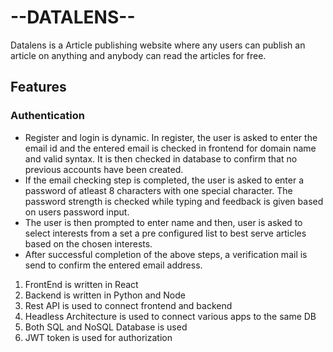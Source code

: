 # --DATALENS--
Datalens is a Article publishing website where any users can publish an article on anything and anybody can read the articles for free.


## Features
### Authentication
* Register and login is dynamic. In register, the user is asked to enter the email id and the entered email is checked in frontend for domain name and valid syntax. It is then checked in database to confirm that no previous accounts have been created. 
* If the email checking step is completed, the user is asked to enter a password of atleast 8 characters with one special character. The password strength is checked while typing and feedback is given based on users password input.
* The user is then prompted to enter name and then, user is asked to select interests from a set a pre configured list to best serve articles based on the chosen interests.
* After successful completion of the above steps, a verification mail is send to confirm the entered email address. 


1. FrontEnd is written in React
2. Backend is written in Python and Node
3. Rest API is used to connect frontend and backend
4. Headless Architecture is used to connect various apps to the same DB
4. Both SQL and NoSQL Database is used
5. JWT token is used for authorization

